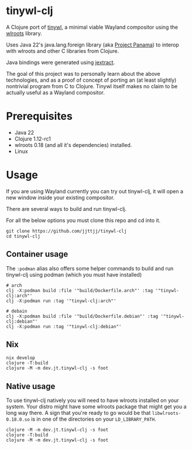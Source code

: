 # tinywl-clj

A Clojure port of [tinywl](https://gitlab.freedesktop.org/wlroots/wlroots/-/tree/master/tinywl), a minimal viable Wayland compositor using the [wlroots](https://gitlab.freedesktop.org/wlroots/wlroots/) library.

Uses Java 22's java.lang.foreign library (aka [Project Panama](https://openjdk.org/projects/panama/)) to interop with wlroots and other C libraries from Clojure.

Java bindings were generated using [jextract](https://github.com/openjdk/jextract).

The goal of this project was to personally learn about the above technologies, and as a proof of concept of porting an (at least slightly) nontrivial program from C to Clojure. Tinywl itself makes no claim to be actually useful as a Wayland compositor.

# Prerequisites

- Java 22
- Clojure 1.12-rc1
- wlroots 0.18 (and all it's dependencies) installed.
- Linux

# Usage

If you are using Wayland currently you can try out tinywl-clj, it will open a new window inside your existing compositor.

There are several ways to build and run tinywl-clj.

For all the below options you must clone this repo and cd into it.

```shell
git clone https://github.com/jjttjj/tinywl-clj
cd tinywl-clj
```

## Container usage

The `:podman` alias also offers some helper commands to build and run tinywl-clj using podman (which you must have installed)

```shell
# arch
clj -X:podman build :file '"build/Dockerfile.arch"' :tag '"tinywl-clj:arch"'
clj -X:podman run :tag '"tinywl-clj:arch"'

# debain
clj -X:podman build :file '"build/Dockerfile.debian"' :tag '"tinywl-clj:debian"'
clj -X:podman run :tag '"tinywl-clj:debian"'
```

## Nix
```shell
nix develop
clojure -T:build
clojure -M -m dev.jt.tinywl-clj -s foot
```

## Native usage

To use tinywl-clj natively you will need to have wlroots installed on your system. Your distro might have some wlroots package that might get you a long way there. A sign that you're ready to go would be that `libwlroots-0.18.0.so` is in one of the directories on your `LD_LIBRARY_PATH`.

```shell
clojure -M -m dev.jt.tinywl-clj -s foot
clojure -T:build
clojure -M -m dev.jt.tinywl-clj -s foot

```
